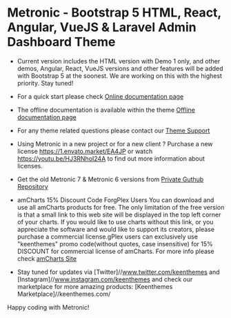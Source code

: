 # Metronic - Bootstrap 5 HTML, React, Angular, VueJS & Laravel Admin Dashboard Theme

- Current version includes the HTML version with Demo 1 only, and other demos, Angular, React, VueJS  versions and other features will be added with Bootstrap 5 at the soonest.
  We are working on this with the highest  priority. Stay tuned!

- For a quick start please check [Online documentation page](//preview.keenthemes.com/metronic8/demo1/documentation/getting-started.html)

- The offline documentation is available within the theme [Offline documentation page](//theme/dist/demo1/documentation/getting-started.html)

- For any theme related questions please contact our [Theme Support](//keenthemes.com/support/)

- Using Metronic in a new project or for a new client ? Purchase a new license https://1.envato.market/EA4JP or watch https://youtu.be/HJ3RNhoI24A to find out more information about licenses.

- Get the old Metronic 7 & Metronic 6 versions from [Private Guthub Repository](//keenthemes.com/metronic/?page=github)

- amCharts 15% Discount Code ForgPlex Users
  You can download and use all amCharts products for free. The only limitation of the free version is that a small link to this web site will be 
  displayed in the top left corner of your charts. If you would like to use charts without this link, or you appreciate the software and would 
  like to support its creators, please purchase a commercial license.gPlex users can exclusively use "keenthemes" promo 
  code(without quotes, case insensitive) for 15% DISCOUNT for commercial license of amCharts. For more info please check [amCharts Site](www.amcharts.com/)

- Stay tuned for updates via [Twitter]//www.twitter.com/keenthemes and [Instagram]//www.instagram.com/keenthemes and 
  check our marketplace for more amazing products: [Keenthemes Marketplace]//keenthemes.com/

Happy coding with Metronic!
